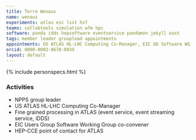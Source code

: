 ```yaml
---
title: Torre Wenaus
name: wenaus
experiments: atlas eic lsst hsf
teams: collabtools simulation wfm hpc
software: panda idds hepsoftware eventservice pandamon jekyll east
tags: member leader grouplead appointments
appointments: US ATLAS HL-LHC Computing Co-Manager, EIC UG Software WG Co-Convener, NPPS Group Leader
orcid: 0000-0002-8678-893X
layout: default
---
```


{% include personspecs.html %}

### Activities

- NPPS group leader
- US ATLAS HL-LHC Computing Co-Manager
- Fine grained processing in ATLAS (event service, event streaming service, iDDS)
- EIC Users Group Software Working Group co-convener
- HEP-CCE point of contact for ATLAS
